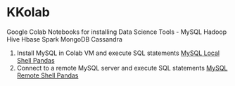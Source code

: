 # KKolab
Google Colab Notebooks for installing Data Science Tools - MySQL Hadoop Hive Hbase Spark MongoDB Cassandra <br>
1. Install MySQL in Colab VM and execute SQL statements [MySQL Local Shell Pandas](https://github.com/prithwis/KKolab/blob/main/KK_A1_MySQL_Local_Shell_Pandas.ipynb)
2. Connect to a remote MySQL server and execute SQL statements [MySQL Remote Shell Pandas](https://github.com/prithwis/KKolab/blob/main/KK_A2_MySQL_Remote_Shell_Pandas.ipynb)
